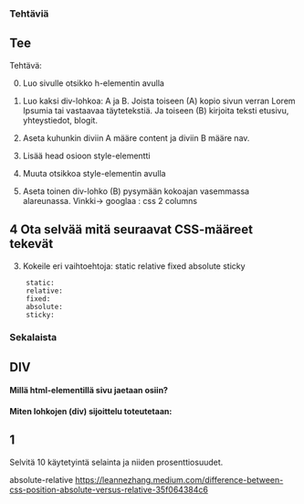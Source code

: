 ### Tehtäviä

## Tee
Tehtävä:

0. Luo sivulle otsikko h-elementin avulla

1. Luo kaksi div-lohkoa: A ja B. Joista toiseen (A) kopio sivun verran Lorem Ipsumia tai vastaavaa täytetekstiä. Ja toiseen (B) kirjoita teksti etusivu, yhteystiedot, blogit.

2. Aseta kuhunkin diviin A määre content ja diviin B määre nav.

3. Lisää head osioon style-elementti

4. Muuta otsikkoa style-elementin avulla

5. Aseta toinen div-lohko (B) pysymään kokoajan vasemmassa alareunassa.
Vinkki-> googlaa : css 2 columns

## 4 Ota selvää mitä seuraavat CSS-määreet tekevät
3. Kokeile eri vaihtoehtoja: static    relative    fixed    absolute    sticky
```
    static: 
    relative: 
    fixed: 
    absolute:  
    sticky: 
```
### Sekalaista

## DIV

#### Millä html-elementillä sivu jaetaan osiin?

#### Miten lohkojen (div) sijoittelu toteutetaan: 

## 1
Selvitä 10 käytetyintä selainta ja niiden prosenttiosuudet.

absolute-relative
https://leannezhang.medium.com/difference-between-css-position-absolute-versus-relative-35f064384c6
